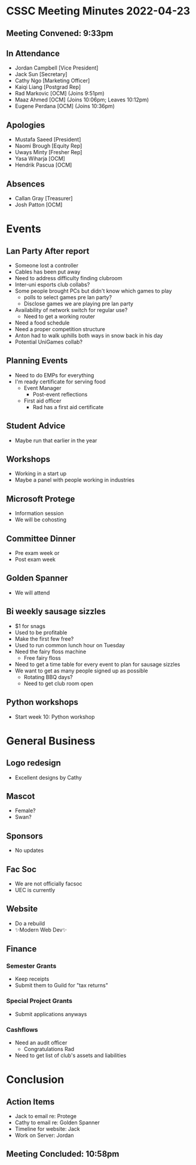 # CSSC Meeting Minutes 2022-04-23

## Meeting Convened:  9:33pm

## In Attendance
- Jordan Campbell [Vice President]
- Jack Sun [Secretary]
- Cathy Ngo [Marketing Officer]
- Kaiqi Liang [Postgrad Rep]
- Rad Markovic [OCM] (Joins 9:51pm)
- Maaz Ahmed [OCM] (Joins 10:06pm; Leaves 10:12pm)
- Eugene Perdana [OCM] (Joins 10:36pm)

## Apologies
- Mustafa Saeed [President]
- Naomi Brough [Equity Rep]
- Uways Minty [Fresher Rep]
- Yasa Wiharja [OCM] 
- Hendrik Pascua [OCM]

## Absences
- Callan Gray [Treasurer]
- Josh Patton [OCM]

# Events
## Lan Party After report
- Someone lost a controller
- Cables has been put away
- Need to address difficulty finding clubroom
- Inter-uni esports club collabs?
- Some people brought PCs but didn't know which games to play
  - polls to select games pre lan party?
  - Disclose games we are playing pre lan party
- Availability of network switch for regular use?
  - Need to get a working router
- Need a food schedule
- Need a proper competition structure
- Anton had to walk uphills both ways in snow back in his day
- Potential UniGames collab?

## Planning Events
- Need to do EMPs for everything
- I'm ready certificate for serving food
  - Event Manager
    - Post-event reflections
  - First aid officer
    - Rad has a first aid certificate

## Student Advice
- Maybe run that earlier in the year

## Workshops
- Working in a start up
- Maybe a panel with people working in industries

## Microsoft Protege
- Information session
- We will be cohosting

## Committee Dinner
- Pre exam week or
- Post exam week

## Golden Spanner
- We will attend

## Bi weekly sausage sizzles
- $1 for snags
- Used to be profitable
- Make the first few free?
- Used to run common lunch hour on Tuesday
- Need the fairy floss machine
  - Free fairy floss
- Need to get a time table for every event to plan for sausage sizzles
- We want to get as many people signed up as possible
  - Rotating BBQ days?
  - Need to get club room open

## Python workshops
- Start week 10: Python workshop

# General Business
## Logo redesign
- Excellent designs by Cathy

## Mascot
- Female?
- Swan?

## Sponsors
- No updates

## Fac Soc 
- We are not officially facsoc
- UEC is currently

## Website
- Do a rebuild
- ✨Modern Web Dev✨

## Finance
### Semester Grants
- Keep receipts
- Submit them to Guild for "tax returns"

### Special Project Grants
- Submit applications anyways

### Cashflows
- Need an audit officer
  - Congratulations Rad
- Need to get list of club's assets and liabilities

# Conclusion

## Action Items
- Jack to email re: Protege
- Cathy to email re: Golden Spanner
- Timeline for website: Jack
- Work on Server: Jordan

## Meeting Concluded: 10:58pm